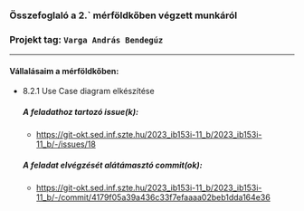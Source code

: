 ### Összefoglaló a 2.` mérföldkőben végzett munkáról

### Projekt tag: `Varga András Bendegúz`

___

#### Vállalásaim a mérföldkőben: 

 - 8.2.1 Use Case diagram elkészítése

    ##### A feladathoz tartozó issue(k):

     - https://git-okt.sed.inf.szte.hu/2023_ib153i-11_b/2023_ib153i-11_b/-/issues/18

    ##### A feladat elvégzését alátámasztó commit(ok):

     - https://git-okt.sed.inf.szte.hu/2023_ib153i-11_b/2023_ib153i-11_b/-/commit/4179f05a39a436c33f7efaaaa02beb1dda164e36